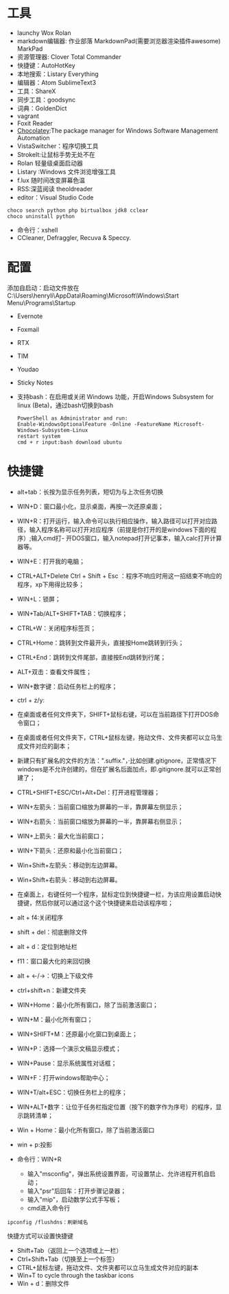 # 工具

- launchy Wox Rolan
- markdown编辑器: 作业部落 MarkdownPad(需要浏览器渲染插件awesome) MarkPad
- 资源管理器: Clover Total Commander
- 快捷键：AutoHotKey
- 本地搜索：Listary Everything
- 编辑器：Atom SublimeText3
- 工具：ShareX
- 同步工具：goodsync
- 词典：GoldenDict
- vagrant
- Foxit Reader
- [Chocolatey](https://chocolatey.org/):The package manager for Windows Software Management Automation
- VistaSwitcher：程序切换工具
- StrokeIt:让鼠标手势无处不在
- Rolan 轻量级桌面启动器
- Listary :Windows 文件浏览增强工具
- f.lux 随时间改变屏幕色温
- RSS:深蓝阅读 theoldreader
- editor：Visual Studio Code

```
choco search python php birtualbox jdk8 cclear
choco uninstall python
```

- 命令行：xshell
- CCleaner, Defraggler, Recuva & Speccy.

# 配置

添加自启动：启动文件放在C:\Users\henryli\AppData\Roaming\Microsoft\Windows\Start Menu\Programs\Startup

- Evernote
- Foxmail
- RTX
- TIM
- Youdao
- Sticky Notes
- 支持bash：在启用或关闭 Windows 功能，开启Windows Subsystem for linux (Beta)，通过bash切换到bash

  ```
  PowerShell as Administrator and run:
  Enable-WindowsOptionalFeature -Online -FeatureName Microsoft-Windows-Subsystem-Linux
  restart system
  cmd + r input:bash download ubuntu
  ```

# 快捷键

- alt+tab：长按为显示任务列表，短切为与上次任务切换
- WIN+D：窗口最小化，显示桌面，再按一次还原桌面；
- WIN+R：打开运行，输入命令可以执行相应操作，输入路径可以打开对应路径，输入程序名称可以打开对应程序（前提是你打开的是windows下面的程序）;输入cmd打- 开DOS窗口，输入notepad打开记事本，输入calc打开计算器等。
- WIN+E：打开我的电脑；
- CTRL+ALT+Delete Ctrl + Shift + Esc ：程序不响应时用这一招结束不响应的程序，xp下用得比较多；
- WIN+L：锁屏；
- WIN+Tab/ALT+SHIFT+TAB：切换程序；
- CTRL+W：关闭程序标签页；
- CTRL+Home：跳转到文件最开头，直接按Home跳转到行头；
- CTRL+End：跳转到文件尾部，直接按End跳转到行尾；
- ALT+双击：查看文件属性；
- WIN+数字键：启动任务栏上的程序；
- ctrl + z/y:
- 在桌面或者任何文件夹下，SHIFT+鼠标右键，可以在当前路径下打开DOS命令窗口；
- 在桌面或者任何文件夹下，CTRL+鼠标左键，拖动文件、文件夹都可以立马生成文件对应的副本；
- 新建只有扩展名的文件的方法：".suffix."，·比如创建.gitignore，正常情况下windows是不允许创建的，但在扩展名后面加点，即.gitignore.就可以正常创建了；
- CTRL+SHIFT+ESC/Ctrl+Alt+Del：打开进程管理器；
- WIN+左箭头：当前窗口缩放为屏幕的一半，靠屏幕左侧显示；
- WIN+右箭头：当前窗口缩放为屏幕的一半，靠屏幕右侧显示；
- WIN+上箭头：最大化当前窗口；
- WIN+下箭头：还原和最小化当前窗口；
- Win+Shift+左箭头：移动到左边屏幕。
- Win+Shift+右箭头：移动到右边屏幕。
- 在桌面上，右键任何一个程序，鼠标定位到快捷键一栏，为该应用设置启动快捷键，然后你就可以通过这个这个快捷键来启动该程序啦；
- alt + f4:关闭程序
- shift + del：彻底删除文件
- alt + d：定位到地址栏
- f11：窗口最大化的来回切换
- alt + ←/→：切换上下级文件
- ctrl+shift+n：新建文件夹
- WIN+Home：最小化所有窗口，除了当前激活窗口；
- WIN+M：最小化所有窗口；
- WIN+SHIFT+M：还原最小化窗口到桌面上；
- WIN+P：选择一个演示文稿显示模式；
- WIN+Pause：显示系统属性对话框；
- WIN+F：打开windows帮助中心；
- WIN+T/alt+ESC：切换任务栏上的程序；
- WIN+ALT+数字：让位于任务栏指定位置（按下的数字作为序号）的程序，显示跳转清单；
- Win + Home：最小化所有窗口，除了当前激活窗口
- win + p:投影
- 命令行：WIN+R

  - 输入"msconfig"，弹出系统设置界面，可设置禁止、允许进程开机自启动；
  - 输入"psr"后回车：打开步骤记录器；
  - 输入"mip"，启动数学公式手写板；
  - cmd进入命令行

```
ipconfig /flushdns：刷新域名
```

快捷方式可以设置快捷键

- Shift+Tab（返回上一个选项或上一栏）
- Ctrl+Shift+Tab（切换至上一个标签）
- CTRL+鼠标左键，拖动文件、文件夹都可以立马生成文件对应的副本
- Win+T to cycle through the taskbar icons
- Win + d：删除文件
